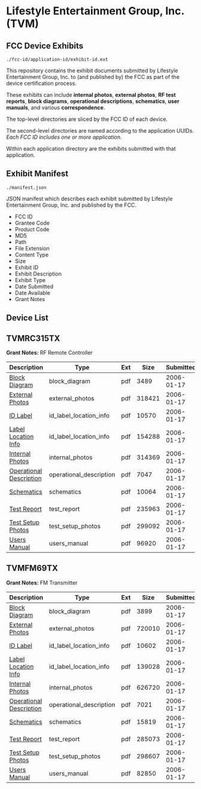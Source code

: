 # Lifestyle Entertainment Group, Inc. (TVM)
## FCC Device Exhibits

```
./fcc-id/application-id/exhibit-id.ext
```

This repository contains the exhibit documents submitted by Lifestyle Entertainment Group, Inc. to (and published by) the FCC as part of the device certification process.

These exhibits can include **internal photos**, **external photos**, **RF test reports**, **block diagrams**, **operational descriptions**, **schematics**, **user manuals**, and various **correspondence**.

The top-level directories are sliced by the FCC ID of each device.

The second-level directories are named according to the application UUIDs. *Each FCC ID includes one or more application.*

Within each application directory are the exhibits submitted with that application. 

## Exhibit Manifest

```
./manifest.json
```

JSON manifest which describes each exhibit submitted by Lifestyle Entertainment Group, Inc. and published by the FCC.

- FCC ID
- Grantee Code
- Product Code
- MD5
- Path
- File Extension
- Content Type
- Size
- Exhibit ID
- Exhibit Description
- Exhibit Type
- Date Submitted
- Date Available
- Grant Notes

## Device List
## TVMRC315TX
**Grant Notes:** RF Remote Controller

| Description | Type | Ext | Size | Submitted | Available |
| ----------- | ---- | --- | ---- | --------- | --------- |
| [Block Diagram](TVMRC315TX/62c31327af4b5fa9a689ba0b24d55a1e/620014.pdf) | block_diagram | pdf | 3489 | 2006-01-17 | 2006-01-17 |
| [External Photos](TVMRC315TX/62c31327af4b5fa9a689ba0b24d55a1e/620010.pdf) | external_photos | pdf | 318421 | 2006-01-17 | 2006-01-17 |
| [ID Label](TVMRC315TX/62c31327af4b5fa9a689ba0b24d55a1e/620012.pdf) | id_label_location_info | pdf | 10570 | 2006-01-17 | 2006-01-17 |
| [Label Location Info](TVMRC315TX/62c31327af4b5fa9a689ba0b24d55a1e/620013.pdf) | id_label_location_info | pdf | 154288 | 2006-01-17 | 2006-01-17 |
| [Internal Photos](TVMRC315TX/62c31327af4b5fa9a689ba0b24d55a1e/620011.pdf) | internal_photos | pdf | 314369 | 2006-01-17 | 2006-01-17 |
| [Operational Description](TVMRC315TX/62c31327af4b5fa9a689ba0b24d55a1e/620016.pdf) | operational_description | pdf | 7047 | 2006-01-17 | 2006-01-17 |
| [Schematics](TVMRC315TX/62c31327af4b5fa9a689ba0b24d55a1e/620015.pdf) | schematics | pdf | 10064 | 2006-01-17 | 2006-01-17 |
| [Test Report](TVMRC315TX/62c31327af4b5fa9a689ba0b24d55a1e/620017.pdf) | test_report | pdf | 235963 | 2006-01-17 | 2006-01-17 |
| [Test Setup Photos](TVMRC315TX/62c31327af4b5fa9a689ba0b24d55a1e/620018.pdf) | test_setup_photos | pdf | 299092 | 2006-01-17 | 2006-01-17 |
| [Users Manual](TVMRC315TX/62c31327af4b5fa9a689ba0b24d55a1e/620019.pdf) | users_manual | pdf | 96920 | 2006-01-17 | 2006-01-17 |
## TVMFM69TX
**Grant Notes:** FM Transmitter

| Description | Type | Ext | Size | Submitted | Available |
| ----------- | ---- | --- | ---- | --------- | --------- |
| [Block Diagram](TVMFM69TX/169ec47f0871f7ab9d0e3ae0fed58c37/619928.pdf) | block_diagram | pdf | 3899 | 2006-01-17 | 2006-01-17 |
| [External Photos](TVMFM69TX/169ec47f0871f7ab9d0e3ae0fed58c37/619927.pdf) | external_photos | pdf | 720010 | 2006-01-17 | 2006-01-17 |
| [ID Label](TVMFM69TX/169ec47f0871f7ab9d0e3ae0fed58c37/619931.pdf) | id_label_location_info | pdf | 10602 | 2006-01-17 | 2006-01-17 |
| [Label Location Info](TVMFM69TX/169ec47f0871f7ab9d0e3ae0fed58c37/619932.pdf) | id_label_location_info | pdf | 139028 | 2006-01-17 | 2006-01-17 |
| [Internal Photos](TVMFM69TX/169ec47f0871f7ab9d0e3ae0fed58c37/619930.pdf) | internal_photos | pdf | 626720 | 2006-01-17 | 2006-01-17 |
| [Operational Description](TVMFM69TX/169ec47f0871f7ab9d0e3ae0fed58c37/619933.pdf) | operational_description | pdf | 7021 | 2006-01-17 | 2006-01-17 |
| [Schematics](TVMFM69TX/169ec47f0871f7ab9d0e3ae0fed58c37/619929.pdf) | schematics | pdf | 15819 | 2006-01-17 | 2006-01-17 |
| [Test Report](TVMFM69TX/169ec47f0871f7ab9d0e3ae0fed58c37/619934.pdf) | test_report | pdf | 285073 | 2006-01-17 | 2006-01-17 |
| [Test Setup Photos](TVMFM69TX/169ec47f0871f7ab9d0e3ae0fed58c37/619935.pdf) | test_setup_photos | pdf | 298607 | 2006-01-17 | 2006-01-17 |
| [Users Manual](TVMFM69TX/169ec47f0871f7ab9d0e3ae0fed58c37/619936.pdf) | users_manual | pdf | 82850 | 2006-01-17 | 2006-01-17 |
